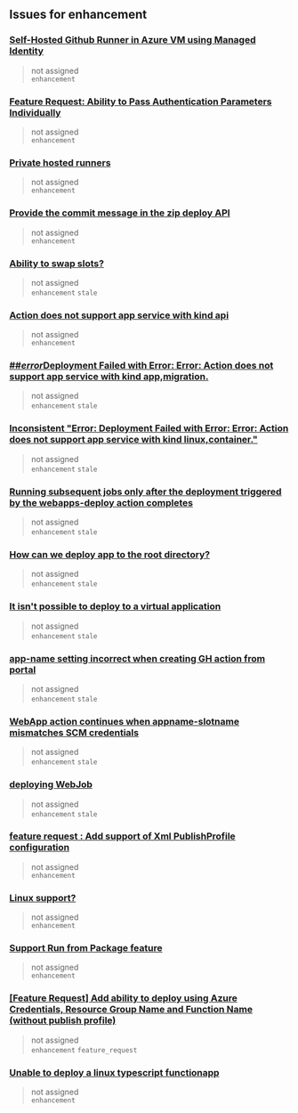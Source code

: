 ## Issues for enhancement
  
###  [Self-Hosted Github Runner in Azure VM using Managed Identity](https://github.com/Azure/login/issues/56)  
> not assigned  
  `enhancement`
  
###  [Feature Request: Ability to Pass Authentication Parameters Individually ](https://github.com/Azure/login/issues/39)  
> not assigned  
  `enhancement`
  
###  [Private hosted runners](https://github.com/Azure/powershell/issues/14)  
> not assigned  
  `enhancement`
  
###  [Provide the commit message in the zip deploy API](https://github.com/Azure/webapps-deploy/issues/118)  
> not assigned  
  `enhancement`
  
###  [Ability to swap slots?](https://github.com/Azure/webapps-deploy/issues/113)  
> not assigned  
  `enhancement` `stale`
  
###  [Action does not support app service with kind api](https://github.com/Azure/webapps-deploy/issues/106)  
> not assigned  
  `enhancement`
  
###  [##***error***Deployment Failed with Error: Error: Action does not support app service with kind app,migration.](https://github.com/Azure/webapps-deploy/issues/88)  
> not assigned  
  `enhancement` `stale`
  
###  [Inconsistent "Error: Deployment Failed with Error: Error: Action does not support app service with kind linux,container."](https://github.com/Azure/webapps-deploy/issues/83)  
> not assigned  
  `enhancement` `stale`
  
###  [Running subsequent jobs only after the deployment triggered by the webapps-deploy action completes](https://github.com/Azure/webapps-deploy/issues/64)  
> not assigned  
  `enhancement` `stale`
  
###  [How can we deploy app to the root directory?](https://github.com/Azure/webapps-deploy/issues/49)  
> not assigned  
  `enhancement` `stale`
  
###  [It isn't possible to deploy to a virtual application](https://github.com/Azure/webapps-deploy/issues/33)  
> not assigned  
  `enhancement` `stale`
  
###  [app-name setting incorrect when creating GH action from portal](https://github.com/Azure/webapps-deploy/issues/25)  
> not assigned  
  `enhancement` `stale`
  
###  [WebApp action continues when appname-slotname mismatches SCM credentials](https://github.com/Azure/webapps-deploy/issues/6)  
> not assigned  
  `enhancement` `stale`
  
###  [deploying WebJob](https://github.com/Azure/webapps-deploy/issues/3)  
> not assigned  
  `enhancement` `stale`
  
###  [feature request : Add support of Xml PublishProfile configuration](https://github.com/Azure/sql-action/issues/32)  
> not assigned  
  `enhancement`
  
###  [Linux support?](https://github.com/Azure/sql-action/issues/11)  
> not assigned  
  `enhancement`
  
###  [Support Run from Package feature](https://github.com/Azure/functions-action/issues/58)  
> not assigned  
  `enhancement`
  
###  [[Feature Request] Add ability to deploy using Azure Credentials, Resource Group Name and Function Name (without publish profile)](https://github.com/Azure/functions-action/issues/54)  
> not assigned  
  `enhancement` `feature_request`
  
###  [Unable to deploy a linux typescript functionapp](https://github.com/Azure/functions-action/issues/39)  
> not assigned  
  `enhancement`